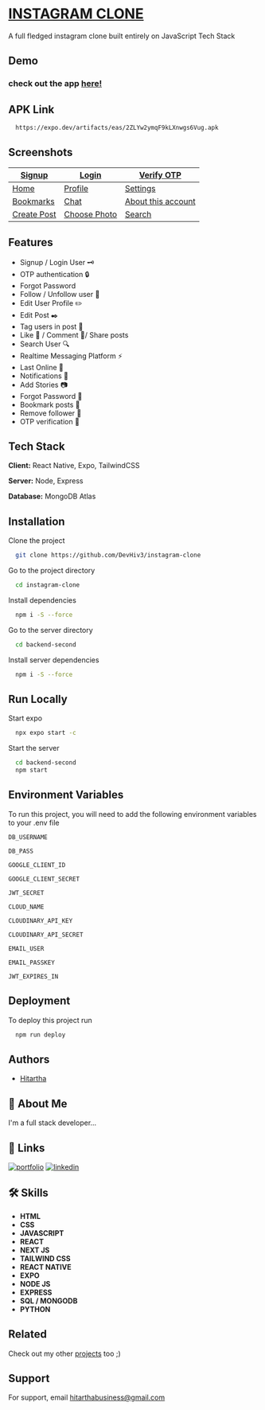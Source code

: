 #  [INSTAGRAM CLONE](https://expo.dev/artifacts/eas/2ZLYw2ymqF9kLXnwgs6Vug.apk)

A full fledged instagram clone built entirely on JavaScript Tech Stack


## Demo

### check out the app [here!](https://expo.dev/artifacts/eas/2ZLYw2ymqF9kLXnwgs6Vug.apk)

## APK Link

```bash
  https://expo.dev/artifacts/eas/2ZLYw2ymqF9kLXnwgs6Vug.apk
```

## Screenshots  

| [Signup](https://blue-parental-mackerel-801.mypinata.cloud/ipfs/bafkreib6gj37hsjp33aa6xk5b724ehhmhmvzm3dftbp3tbx4msodrns4xu) | [Login](https://blue-parental-mackerel-801.mypinata.cloud/ipfs/bafkreifntesxzwqqylyqjfkrmb4lglxjk72oxxa5e547b6uoxljjuk3qnq) | [Verify OTP](https://blue-parental-mackerel-801.mypinata.cloud/ipfs/bafkreiea2qguuepfxnmlzw3imdvnwtzepz4gcsbngfnsoevu2lxq7dqn2q) |
|----------------------|----------------------|----------------------|
| [Home](https://blue-parental-mackerel-801.mypinata.cloud/ipfs/bafkreia6zhihhudc3oznbbd3ynpwao7l3amyxediye66gch7ijoy6okt3u) | [Profile](https://blue-parental-mackerel-801.mypinata.cloud/ipfs/bafkreia42lz2kb6npxpukbewikxjptmfilbiy6m4meqfaid3sg7o43qrhe) | [Settings](https://blue-parental-mackerel-801.mypinata.cloud/ipfs/bafkreifhxrz3xt2cw2ycpsbqsndqktkjhmzm2nymhwrwt6yjv2xy4bdh7q) |
| [Bookmarks](https://blue-parental-mackerel-801.mypinata.cloud/ipfs/bafkreicbooiwlqiptbj3dt2fow3l3exqxvxl43rugrdzyq6gu4ljlsr7nq) | [Chat](https://blue-parental-mackerel-801.mypinata.cloud/ipfs/bafkreiho3kcd2fijigcdj7n2lskpjteazn726v5rolzoy4rrh5e2cdaefu) | [About this account](https://blue-parental-mackerel-801.mypinata.cloud/ipfs/bafkreigpp6tcp7l7e4lfz4f5i2p5tguy7kreq25dhenomyal4vciojaude) |
| [Create Post](https://blue-parental-mackerel-801.mypinata.cloud/ipfs/bafkreic2krthtq7gjcqwdyq5lj5qsrahn7jluofsl3prgjmzxevo573mdu) | [Choose Photo](https://blue-parental-mackerel-801.mypinata.cloud/ipfs/bafkreihru5bxgvvdzd7f3yfc7gcjcug4mbqyoqesf2die66fb6kptwjdta) | [Search](https://blue-parental-mackerel-801.mypinata.cloud/ipfs/bafkreif4l26shehbzhktbvwevlew2rzfw67pzz5jaskfmf4b3nwmv42zjy) |


## Features

- Signup / Login User 🗝️
- OTP authentication 🔒
- Forgot Password
- Follow / Unfollow user 👤
- Edit User Profile ✏️
- Edit Post ✒️
- Tag users in post 👥
- Like 🩷 / Comment 💬/ Share posts 
- Search User 🔍
- Realtime Messaging Platform ⚡
- Last Online 👤
- Notifications 📳
- Add Stories 📷
- Forgot Password 🔐
- Bookmark posts 🔖
- Remove follower 👤
- OTP verification 📲


## Tech Stack

**Client:** React Native, Expo, TailwindCSS

**Server:** Node, Express

**Database:** MongoDB Atlas


## Installation


Clone the project

```bash
  git clone https://github.com/DevHiv3/instagram-clone
```

Go to the project directory

```bash
  cd instagram-clone
```

Install dependencies

```bash
  npm i -S --force
```

Go to the server directory

```bash
  cd backend-second
```

Install server dependencies

```bash
  npm i -S --force
```


    
## Run Locally

Start expo

```bash
  npx expo start -c
```


Start the server

```bash
  cd backend-second
  npm start
```


## Environment Variables

To run this project, you will need to add the following environment variables to your .env file

`DB_USERNAME`

`DB_PASS`

`GOOGLE_CLIENT_ID`

`GOOGLE_CLIENT_SECRET`

`JWT_SECRET`

`CLOUD_NAME`

`CLOUDINARY_API_KEY`

`CLOUDINARY_API_SECRET`

`EMAIL_USER`

`EMAIL_PASSKEY`

`JWT_EXPIRES_IN`


## Deployment

To deploy this project run

```bash
  npm run deploy
```


## Authors

- [Hitartha](https://github.com/DevHiv3)


## 🚀 About Me
I'm a full stack developer...


## 🔗 Links
[![portfolio](https://img.shields.io/badge/my_portfolio-000?style=for-the-badge&logo=ko-fi&logoColor=white)](https://portfolio-js-junior.vercel.app/service.html)
[![linkedin](https://img.shields.io/badge/linkedin-0A66C2?style=for-the-badge&logo=linkedin&logoColor=white)](https://www.linkedin.com/in/hitartha-gogoi-49720a209/)



## 🛠 Skills
- **HTML** 
- **CSS**
- **JAVASCRIPT**
- **REACT**
- **NEXT JS**
- **TAILWIND CSS**
- **REACT NATIVE**
- **EXPO**
- **NODE JS**
- **EXPRESS**
- **SQL / MONGODB**
- **PYTHON**

## Related

Check out my other [projects](https://github.com/matiassingers/awesome-readme) too ;)


## Support

For support, email hitarthabusiness@gmail.com 

